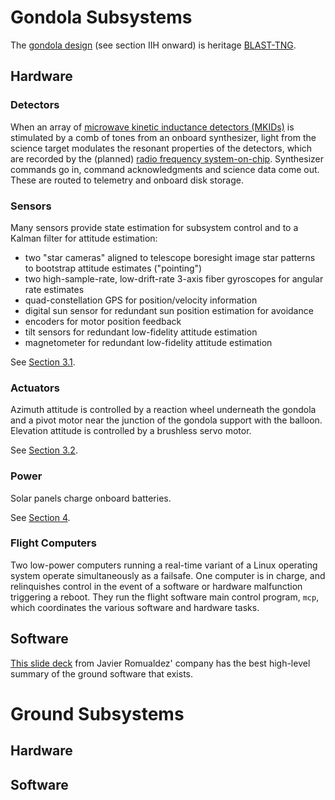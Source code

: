 # Gondola Subsystems

The [gondola design](https://arxiv.org/ftp/arxiv/papers/2009/2009.14340.pdf) (see section IIH onward) is heritage [BLAST-TNG](https://arxiv.org/pdf/1808.08597.pdf). 

## Hardware

### Detectors

When an array of [microwave kinetic inductance detectors (MKIDs)](https://en.wikipedia.org/wiki/Kinetic_inductance_detector) is stimulated by a comb of tones from an onboard synthesizer, light from the science target modulates the resonant properties of the detectors, which are recorded by the (planned) [radio frequency system-on-chip](https://agenda.infn.it/event/15448/contributions/95719/attachments/65674/80041/LTD_poster_Sinclair1.pdf). Synthesizer commands go in, command acknowledgments and science data come out. These are routed to telemetry and onboard disk storage.

### Sensors

Many sensors provide state estimation for subsystem control and to a Kalman filter for attitude estimation:
* two "star cameras" aligned to telescope boresight image star patterns to bootstrap attitude estimates ("pointing")
* two high-sample-rate, low-drift-rate 3-axis fiber gyroscopes for angular rate estimates
* quad-constellation GPS for position/velocity information
* digital sun sensor for redundant sun position estimation for avoidance
* encoders for motor position feedback
* tilt sensors for redundant low-fidelity attitude estimation
* magnetometer for redundant low-fidelity attitude estimation

See [Section 3.1](https://arxiv.org/pdf/2012.01039.pdf).

### Actuators

Azimuth attitude is controlled by a reaction wheel underneath the gondola and a pivot motor near the junction of the gondola support with the balloon. Elevation attitude is controlled by a brushless servo motor.

See [Section 3.2](https://arxiv.org/pdf/2012.01039.pdf).

### Power

Solar panels charge onboard batteries.

See [Section 4](https://arxiv.org/pdf/2012.01039.pdf).

### Flight Computers

Two low-power computers running a real-time variant of a Linux operating system operate simultaneously as a failsafe. One computer is in charge, and relinquishes control in the event of a software or hardware malfunction triggering a reboot. They run the flight software main control program, `mcp`, which coordinates the various software and hardware tasks.

## Software

[This slide deck](https://uploads-ssl.webflow.com/5f36afb5b4462e6fae2a317c/60f0456377cf175cf1e38561_StarSpec_Scientific_Ballooning_Brochure_July_2021_printed.pdf) from Javier Romualdez' company has the best high-level summary of the ground software that exists.

# Ground Subsystems

## Hardware

## Software